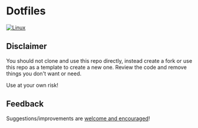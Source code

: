 # Dotfiles

[![Linux](https://github.com/hoang-himself/raspberry-pi/actions/workflows/linux.yml/badge.svg)](https://github.com/hoang-himself/dotfiles/actions/workflows/linux.yml)

## Disclaimer

You should not clone and use this repo directly, instead create a fork or use this repo as a template to create a new one.
Review the code and remove things you don't want or need.

Use at your own risk!

## Feedback

Suggestions/improvements are [welcome and encouraged](https://github.com/raspberry-pi/dotfiles/issues)!
